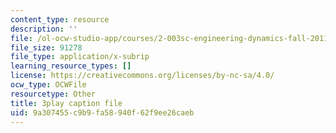 ```yaml
---
content_type: resource
description: ''
file: /ol-ocw-studio-app/courses/2-003sc-engineering-dynamics-fall-2011/9a307455c9b9fa58940f62f9ee26caeb_qrbCpv3Sv34.srt
file_size: 91278
file_type: application/x-subrip
learning_resource_types: []
license: https://creativecommons.org/licenses/by-nc-sa/4.0/
ocw_type: OCWFile
resourcetype: Other
title: 3play caption file
uid: 9a307455-c9b9-fa58-940f-62f9ee26caeb
---
```

